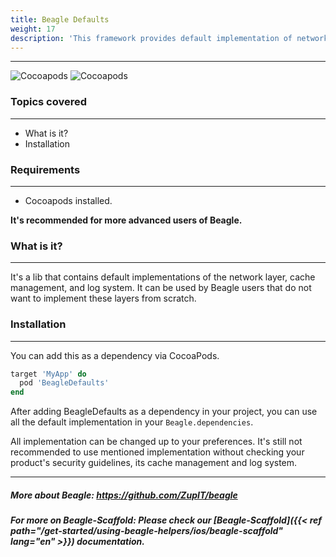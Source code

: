 ```yaml
---
title: Beagle Defaults
weight: 17
description: 'This framework provides default implementation of network client, cache control and logger. That implementation is easily embedded and used in your Beagle project.'
---
```


---

![Cocoapods](https://img.shields.io/cocoapods/v/BeagleDefaults?label=Beagle-Defaults)
![Cocoapods](https://img.shields.io/cocoapods/v/Beagle?label=Beagle)

### Topics covered
<hr>

* What is it?
* Installation

### Requirements
<hr>

* Cocoapods installed.

**It's recommended for more advanced users of Beagle.**

### What is it?
<hr>

It's a lib that contains default implementations of the network layer, cache management, and log system. It can be used by Beagle users that do not want to implement these layers from scratch.


### Installation
<hr>

You can add this as a dependency via CocoaPods.

```ruby
target 'MyApp' do
  pod 'BeagleDefaults'
end
```

After adding BeagleDefaults as a dependency in your project, you can use all the default implementation in your `Beagle.dependencies`.

All implementation can be changed up to your preferences. It's still not recommended to use mentioned implementation without checking your product's security guidelines, its cache management and log system.

<hr>

##### More about Beagle: https://github.com/ZupIT/beagle
##### For more on Beagle-Scaffold: Please check our [Beagle-Scaffold]({{< ref path="/get-started/using-beagle-helpers/ios/beagle-scaffold" lang="en" >}}) documentation.
